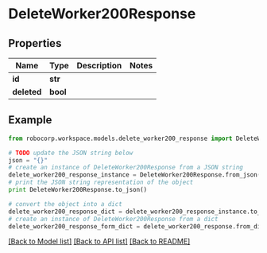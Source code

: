 # DeleteWorker200Response


## Properties
Name | Type | Description | Notes
------------ | ------------- | ------------- | -------------
**id** | **str** |  | 
**deleted** | **bool** |  | 

## Example

```python
from robocorp.workspace.models.delete_worker200_response import DeleteWorker200Response

# TODO update the JSON string below
json = "{}"
# create an instance of DeleteWorker200Response from a JSON string
delete_worker200_response_instance = DeleteWorker200Response.from_json(json)
# print the JSON string representation of the object
print DeleteWorker200Response.to_json()

# convert the object into a dict
delete_worker200_response_dict = delete_worker200_response_instance.to_dict()
# create an instance of DeleteWorker200Response from a dict
delete_worker200_response_form_dict = delete_worker200_response.from_dict(delete_worker200_response_dict)
```
[[Back to Model list]](../README.md#documentation-for-models) [[Back to API list]](../README.md#documentation-for-api-endpoints) [[Back to README]](../README.md)


